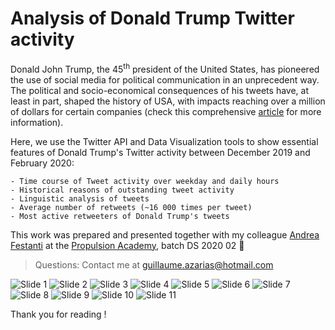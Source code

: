 # Analysis of Donald Trump Twitter activity

Donald John Trump, the 45<sup>th</sup> president of the United States, has pioneered the use of social media for political communication in an unprecedent way. The political and socio-economical consequences of his tweets have, at least in part, shaped the history of USA, with impacts reaching over a million of dollars for certain companies (check this comprehensive [article](https://www.fxcm.com/uk/insights/president-trumps-twitter-impact-forex-markets-stocks/) for more information).

Here, we use the Twitter API and Data Visualization tools to show essential features of Donald Trump's Twitter activity between December 2019 and February 2020:

    - Time course of Tweet activity over weekday and daily hours
    - Historical reasons of outstanding tweet activity
    - Linguistic analysis of tweets
    - Average number of retweets (~16 000 times per tweet)
    - Most active retweeters of Donald Trump's tweets

This work was prepared and presented together with my colleague [Andrea Festanti](https://github.com/afestant) at the [Propulsion Academy](https://propulsion.academy/), batch DS 2020 02 :metal:

> Questions: Contact me at guillaume.azarias@hotmail.com

![Slide 1](./Presentation/Twitter_Presentation.001.jpeg)
![Slide 2](./Presentation/Twitter_Presentation.002.jpeg)
![Slide 3](./Presentation/Twitter_Presentation.003.jpeg)
![Slide 4](./Presentation/Twitter_Presentation.004.jpeg)
![Slide 5](./Presentation/Twitter_Presentation.005.jpeg)
![Slide 6](./Presentation/Twitter_Presentation.006.jpeg)
![Slide 7](./Presentation/Twitter_Presentation.007.jpeg)
![Slide 8](./Presentation/Twitter_Presentation.008.jpeg)
![Slide 9](./Presentation/Twitter_Presentation.009.jpeg)
![Slide 10](./Presentation/Twitter_Presentation.010.jpeg)
![Slide 11](./Presentation/Twitter_Presentation.011.jpeg)

Thank you for reading !